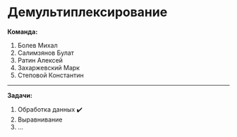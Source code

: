 # Демультиплексирование
**Команда:**
1. Болев Михал
2. Салимзянов Булат
3. Ратин Алексей
4. Захаржевский Марк
5. Степовой Константин
___
**Задачи:**
1. Обработка данных :heavy_check_mark:
2. Выравнивание
3. ...